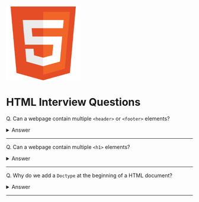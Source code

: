 ![HTML logo](images/logo-html.png)

# HTML Interview Questions

Q. Can a webpage contain multiple `<header>` or `<footer>` elements?

<details><summary>Answer</summary>

Yes, it can.

</details>

---

Q. Can a webpage contain multiple `<h1>` elements?

<details><summary>Answer</summary>

Yes, it can. However some SEO experts suggest having only one. Some HTML validation tools will display a warning if multiple `h1` tags are present on a page.

</details>

---

Q. Why do we add a `Doctype` at the beginning of a HTML document?

<details><summary>Answer</summary>

`DOCTYPE` or Document Type Declaration is an instruction to the web browser about what version of HTML the page is written in. Using it ensures that the user agent correctly parses the HTML as we intended it.

HTML5: `<!DOCTYPE html>`

HTML4: `<!DOCTYPE HTML PUBLIC "-//W3C//DTD HTML 4.01 Transitional//EN" "http://www.w3.org/TR/html4/loose.dtd">`

</details>

---

